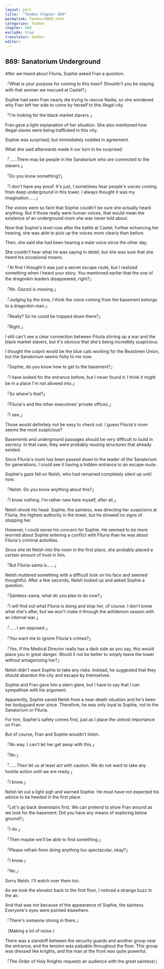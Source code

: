 ```yaml
---
layout: post
title:  "TenKen Chapter 869"
permalink: Tenken/0869.html
categories: TenKen
chapter: 869
exclude: true
translator: Seeker
editor: 
---
```

<h2>869: Sanatorium Underground</h2>

After we heard about Filuria, Sophie asked Fran a question.

「What is your purpose for coming to this town? Shouldn't you be staying with that woman we rescued at Castel?」

Sophie had seen Fran nearly die trying to rescue Nadia, so she wondered why Fran left her side to come by herself to this illegal city.

「I'm looking for the black market slavers.」

Fran gave a light explanation of her situation. She also mentioned how illegal slaves were being trafficked in this city.

Sophie was surprised, but immediately nodded in agreement.

What she said afterwards made it our turn to be surprised.

「……There may be people in the Sanatorium who are connected to the slavers.」

「Do you know something?」

「I don't have any proof. It's just, I sometimes hear people's voices coming from deep underground in this tower. I always thought it was my imagination……」

The voices were so faint that Sophie couldn't be sure she actually heard anything. But if those really were human voices, that would mean the existence of an underground room she was never told about.

Now that Sophie's level rose after the battle at Castel, further enhancing her hearing, she was able to pick up the voices more clearly than before.

Then, she said she had been hearing a male voice since the other day.

She couldn't hear what he was saying in detail, but she was sure that she heard his occasional moans.

「At first I thought it was just a secret escape route, but I realized something when I heard your story. You mentioned earlier that the one of the dragonkin leaders disappeared, right?」

「Nn. Gazzol is missing.」

「Judging by the tone, I think the voice coming from the basement belongs to a dragonkin man.」

「Really? So he could be trapped down there?」

「Right.」

I still can't see a clear connection between Filuria stirring up a war and the black market slavers, but it's obvious that she's being incredibly suspicious.

I thought the culprit would be the blue cats working for the Beastmen Union, but the Sanatorium seems fishy to me now.

「Sophie, do you know how to get to the basement?」

「I have looked for the entrance before, but I never found it. I think it might be in a place I'm not allowed into.」

「So where's that?」

「Filuria's and the other executives' private offices.」

「I see.」

Those would definitely not be easy to check out. I guess Filuria's room seems the most suspicious?

Basements and underground passages should be very difficult to build in secrecy. In that case, they were probably reusing structures that already existed.

Since Filuria's room has been passed down to the leader of the Sanatorium for generations, I could see it having a hidden entrance to an escape route.

Sophie's gaze fell on Nelsh, who had remained completely silent up until now.

「Nelsh. Do you know anything about this?」

「I know nothing. I'm rather new here myself, after all.」

Nelsh shook his head. Sophie, the saintess, was directing her suspicions at Filuria, the highest authority in the tower, but he showed no signs of stopping her.

However, I could sense his concern for Sophie. He seemed to be more worried about Sophie entering a conflict with Filuria than he was about Filuria's criminal activities.

Since she let Nelsh into the room in the first place, she probably placed a certain amount of trust in him.

「But Filuria-sama is……」

Nelsh muttered something with a difficult look on his face and seemed thoughtful. After a few seconds, Nelsh looked up and asked Sophie a question.

「Saintess-sama, what do you plan to do now?」

「I will find out what Filuria is doing and stop her, of course. I don't know what she's after, but we won't make it through the antidemon season with an internal war.」

「……I am opposed.」

「You want me to ignore Filuria's crimes?」

「Yes. If the Medical Director really has a dark side as you say, this would place you in great danger. Would it not be better to simply leave the tower without antagonizing her?」

Nelsh didn't want Sophie to take any risks. Instead, he suggested that they should abandon the city and escape by themselves.

Sophie and Fran gave him a stern glare, but I have to say that I can sympathize with his argument.

Apparently, Sophie saved Nelsh from a near-death situation and he's been her bodyguard ever since. Therefore, he was only loyal to Sophie, not to the Sanatorium or Filuria.

For him, Sophie's safety comes first, just as I place the utmost importance on Fran.

But of course, Fran and Sophie wouldn't listen.

「No way. I can't let her get away with this.」

「Nn.」

「……Then let us at least act with caution. We do not want to take any hostile action until we are ready.」

「I know.」

Nelsh let out a light sigh and warned Sophie. He must have not expected his advice to be heeded in the first place.

「Let's go back downstairs first. We can pretend to show Fran around as we look for the basement. Did you have any means of exploring below ground?」

「I do.」

「Then maybe we'll be able to find something.」

「Please refrain from doing anything too spectacular, okay?」

「I know.」

「Nn.」

Sorry Nelsh. I'll watch over them too.

As we took the elevator back to the first floor, I noticed a strange buzz in the air.

And that was not because of the appearance of Sophie, the saintess. Everyone's eyes were pointed elsewhere.

『There's someone strong in there.』

（Making a lot of noise.）

There was a standoff between the security guards and another group near the entrance, and the tension was palpable throughout the floor. This group was dressed like knights, and the man at the front was quite powerful.

「The Order of Holy Knights requests an audience with the great saintess!」



